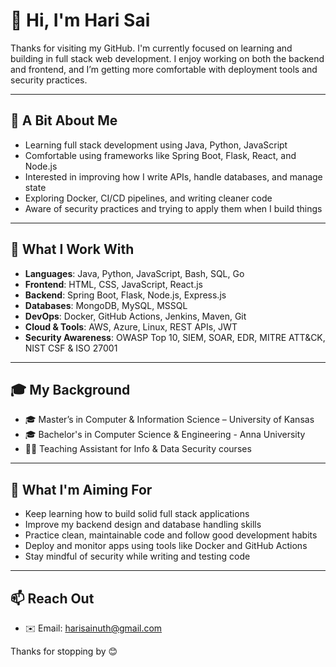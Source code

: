 # 👋 Hi, I'm Hari Sai

Thanks for visiting my GitHub. I'm currently focused on learning and building in full stack web development. I enjoy working on both the backend and frontend, and I’m getting more comfortable with deployment tools and security practices.

---
## 🌱 A Bit About Me

- Learning full stack development using Java, Python, JavaScript
- Comfortable using frameworks like Spring Boot, Flask, React, and Node.js
- Interested in improving how I write APIs, handle databases, and manage state
- Exploring Docker, CI/CD pipelines, and writing cleaner code
- Aware of security practices and trying to apply them when I build things

---
## 💼 What I Work With

- **Languages**: Java, Python, JavaScript, Bash, SQL, Go
- **Frontend**: HTML, CSS, JavaScript, React.js
- **Backend**: Spring Boot, Flask, Node.js, Express.js
- **Databases**: MongoDB, MySQL, MSSQL
- **DevOps**: Docker, GitHub Actions, Jenkins, Maven, Git
- **Cloud & Tools**: AWS, Azure, Linux, REST APIs, JWT
- **Security Awareness**: OWASP Top 10, SIEM, SOAR, EDR, MITRE ATT&CK, NIST CSF & ISO 27001

---
## 🎓 My Background

- 🎓 Master’s in Computer & Information Science – University of Kansas
- 🎓 Bachelor's in Computer Science & Engineering - Anna University  
- 👨‍🏫 Teaching Assistant for Info & Data Security courses  

---

## 🎯 What I'm Aiming For

- Keep learning how to build solid full stack applications  
- Improve my backend design and database handling skills  
- Practice clean, maintainable code and follow good development habits  
- Deploy and monitor apps using tools like Docker and GitHub Actions  
- Stay mindful of security while writing and testing code

---
## 📫 Reach Out

- ✉️ Email: [harisainuth@gmail.com](mailto:harisainuth@gmail.com)

Thanks for stopping by 😊
